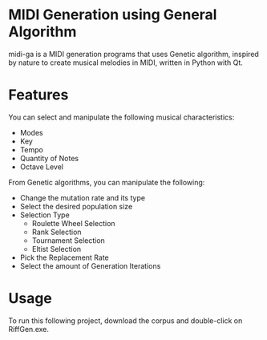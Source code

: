 # MIDI Generation using General Algorithm
midi-ga is a MIDI generation programs that uses Genetic algorithm, inspired by nature to create musical melodies in MIDI, written in Python with Qt.

# Features
You can select and manipulate the following musical characteristics:
- Modes
- Key
- Tempo
- Quantity of Notes
- Octave Level

From Genetic algorithms, you can manipulate the following:
- Change the mutation rate and its type
- Select the desired population size
- Selection Type
  - Roulette Wheel Selection
  - Rank Selection
  - Tournament Selection
  - Eltist Selection
- Pick the Replacement Rate
- Select the amount of Generation Iterations

# Usage
To run this following project, download the corpus and double-click on RiffGen.exe.

